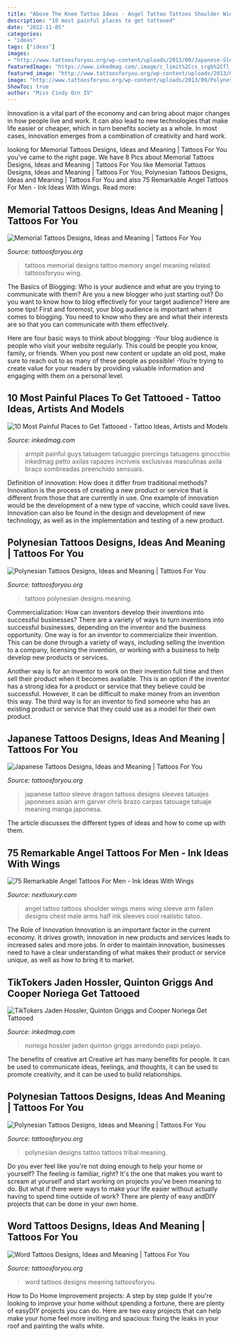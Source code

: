 ```yaml
---
title: "Above The Knee Tattoo Ideas - Angel Tattoo Tattoos Shoulder Wings Mens Wing Sleeve Arm Fallen Designs Chest Male Arms Half Ink Sleeves Cool Realistic Tatoo"
description: "10 most painful places to get tattooed"
date: "2022-11-05"
categories:
- "ideas"
tags: ["ideas"]
images:
- "http://www.tattoosforyou.org/wp-content/uploads/2013/09/Japanese-Sleeve-Tattoo.jpg"
featuredImage: "https://www.inkedmag.com/.image/c_limit%2Ccs_srgb%2Cfl_progressive%2Cq_auto:good%2Cw_700/MTYxMjgyODQ1NTk0MTAxNzI0/dude.jpg"
featured_image: "http://www.tattoosforyou.org/wp-content/uploads/2013/09/Japanese-Sleeve-Tattoo.jpg"
image: "http://www.tattoosforyou.org/wp-content/uploads/2013/09/Polynesian-Tattoos.jpg"
ShowToc: true
author: "Miss Cindy Orn IV"
---
```



Innovation is a vital part of the economy and can bring about major changes in how people live and work. It can also lead to new technologies that make life easier or cheaper, which in turn benefits society as a whole. In most cases, innovation emerges from a combination of creativity and hard work.

	

		
looking for Memorial Tattoos Designs, Ideas and Meaning | Tattoos For You you've came to the right page. We have 8 Pics about Memorial Tattoos Designs, Ideas and Meaning | Tattoos For You like Memorial Tattoos Designs, Ideas and Meaning | Tattoos For You, Polynesian Tattoos Designs, Ideas and Meaning | Tattoos For You and also 75 Remarkable Angel Tattoos For Men - Ink Ideas With Wings. Read more:
		
    
## Memorial Tattoos Designs, Ideas And Meaning | Tattoos For You

<img loading=lazy src="http://www.tattoosforyou.org/wp-content/uploads/2013/09/Memorial-Tattoos-Designs.jpg" onerror="this.onerror=null;this.src='https://tse3.mm.bing.net/th?id=OIP.0sOhd050vuguWGmda7L3UwHaJ4&amp;pid=15.1';" alt="Memorial Tattoos Designs, Ideas and Meaning | Tattoos For You">

_Source: tattoosforyou.org_

>tattoos memorial designs tattoo memory angel meaning related tattoosforyou wing. 

	

The Basics of Blogging: Who is your audience and what are you trying to communicate with them?
Are you a new blogger who just starting out? Do you want to know how to blog effectively for your target audience? Here are some tips! 
First and foremost, your blog audience is important when it comes to blogging. You need to know who they are and what their interests are so that you can communicate with them effectively. 

Here are four basic ways to think about blogging:
-Your blog audience is people who visit your website regularly. This could be people you know, family, or friends. When you post new content or update an old post, make sure to reach out to as many of these people as possible! 
-You’re trying to create value for your readers by providing valuable information and engaging with them on a personal level.

    
## 10 Most Painful Places To Get Tattooed - Tattoo Ideas, Artists And Models

<img loading=lazy src="https://www.inkedmag.com/.image/c_limit%2Ccs_srgb%2Cfl_progressive%2Cq_auto:good%2Cw_700/MTYxMjgyODQ1NTk0MTAxNzI0/dude.jpg" onerror="this.onerror=null;this.src='https://tse3.mm.bing.net/th?id=OIP.1Yl_cV4ld1YKwAHlVFA-bQHaJ4&amp;pid=15.1';" alt="10 Most Painful Places to Get Tattooed - Tattoo Ideas, Artists and Models">

_Source: inkedmag.com_

>armpit painful guys tatuagem tatuaggio piercings tatuagens ginocchio inkedmag petto axilas rapazes incríveis exclusivas masculinas axila braço sombreadas preenchido sensuais. 

	

Definition of innovation: How does it differ from traditional methods?
Innovation is the process of creating a new product or service that is different from those that are currently in use. One example of innovation would be the development of a new type of vaccine, which could save lives. Innovation can also be found in the design and development of new technology, as well as in the implementation and testing of a new product.

    
## Polynesian Tattoos Designs, Ideas And Meaning | Tattoos For You

<img loading=lazy src="http://www.tattoosforyou.org/wp-content/uploads/2013/09/Polynesian-Tattoos.jpg" onerror="this.onerror=null;this.src='https://tse3.mm.bing.net/th?id=OIP.EmwCV2k1Y8NgJN4B79DJnwHaJ4&amp;pid=15.1';" alt="Polynesian Tattoos Designs, Ideas and Meaning | Tattoos For You">

_Source: tattoosforyou.org_

>tattoos polynesian designs meaning. 

	

Commercialization: How can inventors develop their inventions into successful businesses?
There are a variety of ways to turn inventions into successful businesses, depending on the inventor and the business opportunity. 
One way is for an inventor to commercialize their invention. This can be done through a variety of ways, including selling the invention to a company, licensing the invention, or working with a business to help develop new products or services. 

Another way is for an inventor to work on their invention full time and then sell their product when it becomes available. This is an option if the inventor has a strong idea for a product or service that they believe could be successful. However, it can be difficult to make money from an invention this way. 
The third way is for an inventor to find someone who has an existing product or service that they could use as a model for their own product.

    
## Japanese Tattoos Designs, Ideas And Meaning | Tattoos For You

<img loading=lazy src="http://www.tattoosforyou.org/wp-content/uploads/2013/09/Japanese-Sleeve-Tattoo.jpg" onerror="this.onerror=null;this.src='https://tse2.mm.bing.net/th?id=OIP.ds-wx0GMinjWO3F_q7H6sQHaPu&amp;pid=15.1';" alt="Japanese Tattoos Designs, Ideas and Meaning | Tattoos For You">

_Source: tattoosforyou.org_

>japanese tattoo sleeve dragon tattoos designs sleeves tatuajes japoneses asian arm garver chris brazo carpas tatouage tatuaje meaning manga japonesa. 

	

The article discusses the different types of ideas and how to come up with them.

    
## 75 Remarkable Angel Tattoos For Men - Ink Ideas With Wings

<img loading=lazy src="http://nextluxury.com/wp-content/uploads/men-angel-tattoo-on-shoulder.jpg" onerror="this.onerror=null;this.src='https://tse2.mm.bing.net/th?id=OIP.cg9VFBxzuHd3BoVRPhNQsgAAAA&amp;pid=15.1';" alt="75 Remarkable Angel Tattoos For Men - Ink Ideas With Wings">

_Source: nextluxury.com_

>angel tattoo tattoos shoulder wings mens wing sleeve arm fallen designs chest male arms half ink sleeves cool realistic tatoo. 

	

The Role of Innovation
Innovation is an important factor in the current economy. It drives growth, innovation in new products and services leads to increased sales and more jobs. In order to maintain innovation, businesses need to have a clear understanding of what makes their product or service unique, as well as how to bring it to market.

    
## TikTokers Jaden Hossler, Quinton Griggs And Cooper Noriega Get Tattooed

<img loading=lazy src="https://www.inkedmag.com/.image/t_share/MTc5MTYxNjE0NDA1MDg0MjA1/screen-shot-2021-02-23-at-35645-pm.png" onerror="this.onerror=null;this.src='https://tse4.mm.bing.net/th?id=OIP.hdaiR29CpjCgCSYTQaUJeQHaKG&amp;pid=15.1';" alt="TikTokers Jaden Hossler, Quinton Griggs and Cooper Noriega Get Tattooed">

_Source: inkedmag.com_

>noriega hossler jaden quinton griggs arredondo papi pelayo. 

	

The benefits of creative art
Creative art has many benefits for people. It can be used to communicate ideas, feelings, and thoughts, it can be used to promote creativity, and it can be used to build relationships.

    
## Polynesian Tattoos Designs, Ideas And Meaning | Tattoos For You

<img loading=lazy src="http://www.tattoosforyou.org/wp-content/uploads/2013/09/Polynesian-Tribal-Tattoo-Designs.jpg" onerror="this.onerror=null;this.src='https://tse3.mm.bing.net/th?id=OIP.aVbI1cCG3QqsvSm0dw5JvwHaLG&amp;pid=15.1';" alt="Polynesian Tattoos Designs, Ideas and Meaning | Tattoos For You">

_Source: tattoosforyou.org_

>polynesian designs tattoo tattoos tribal meaning. 

	

Do you ever feel like you're not doing enough to help your home or yourself? The feeling is familiar, right? It's the one that makes you want to scream at yourself and start working on projects you've been meaning to do. But what if there were ways to make your life easier without actually having to spend time outside of work? There are plenty of easy andDIY projects that can be done in your own home.

    
## Word Tattoos Designs, Ideas And Meaning | Tattoos For You

<img loading=lazy src="http://www.tattoosforyou.org/wp-content/uploads/2013/09/Beautiful-Word-Tattoos.jpg" onerror="this.onerror=null;this.src='https://tse1.mm.bing.net/th?id=OIP.JxbKu2mGfvXtdOjChCcbVAHaJ4&amp;pid=15.1';" alt="Word Tattoos Designs, Ideas and Meaning | Tattoos For You">

_Source: tattoosforyou.org_

>word tattoos designs meaning tattoosforyou. 

	

How to Do Home Improvement projects: A step by step guide
If you're looking to improve your home without spending a fortune, there are plenty of easyDIY projects you can do. Here are two easy projects that can help make your home feel more inviting and spacious: fixing the leaks in your roof and painting the walls white.

